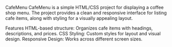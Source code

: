 CafeMenu
CafeMenu is a simple HTML/CSS project for displaying a coffee shop menu. The project provides a clean and responsive interface for listing cafe items, along with styling for a visually appealing layout.

Features
HTML-based structure: Organizes cafe items with headings, descriptions, and prices.
CSS Styling: Custom styles for layout and visual design.
Responsive Design: Works across different screen sizes.
